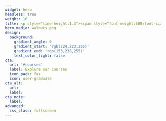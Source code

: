 ```yaml
---
widget: hero
headless: true
weight: 10
title: <p style="line-height:1.3"><span style="font-weight:600;font-size:40px">Welcome to</span><br><span style="font-weight:600; font-size:66px">KCL Men's Health</span><br><span style="font-weight:600;font-size:25px">A student society and research group</span></p>
hero_media: walnuts.png
design:
  background:
    gradient_angle: 0
    gradient_start: 'rgb(224,223,255)'
    gradient_end: 'rgb(153,238,255)'
    text_color_light: false
cta:
  url: '#courses'
  label: Explore our courses
  icon_pack: fas
  icon: user-graduate
cta_alt:
  url:
  label:
cta_note:
  label:
advanced:
  css_class: fullscreen
---
```

